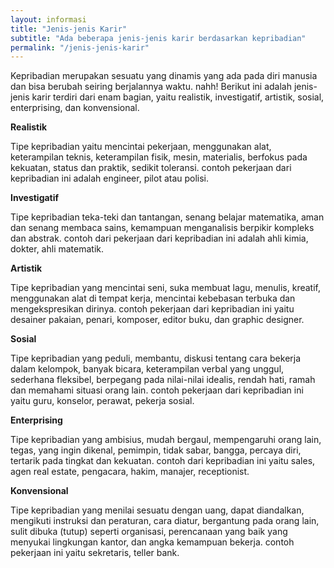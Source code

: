 ```yaml
---
layout: informasi
title: "Jenis-jenis Karir"
subtitle: "Ada beberapa jenis-jenis karir berdasarkan kepribadian"
permalink: "/jenis-jenis-karir"
---
```

Kepribadian merupakan sesuatu yang dinamis yang ada pada diri manusia dan bisa berubah seiring berjalannya waktu. nahh! Berikut ini adalah jenis-jenis karir terdiri dari enam bagian, yaitu realistik, investigatif, artistik, sosial, enterprising, dan konvensional.

**Realistik**

Tipe kepribadian yaitu mencintai pekerjaan, menggunakan alat, keterampilan teknis, keterampilan fisik, mesin, materialis, berfokus pada kekuatan, status dan praktik, sedikit toleransi. contoh pekerjaan dari kepribadian ini adalah engineer, pilot atau polisi.


**Investigatif**

Tipe kepribadian teka-teki dan tantangan, senang belajar matematika, aman dan senang membaca sains, kemampuan menganalisis berpikir kompleks dan abstrak. contoh dari pekerjaan dari kepribadian ini adalah ahli kimia, dokter, ahli matematik.


**Artistik**

Tipe kepribadian yang mencintai seni, suka membuat lagu, menulis, kreatif, menggunakan alat di tempat kerja, mencintai kebebasan terbuka dan mengekspresikan dirinya. contoh pekerjaan dari kepribadian ini yaitu desainer pakaian, penari, komposer, editor buku, dan graphic designer.


**Sosial**

Tipe kepribadian yang peduli, membantu, diskusi tentang cara bekerja dalam kelompok, banyak bicara, keterampilan verbal yang unggul, sederhana fleksibel, berpegang pada nilai-nilai idealis, rendah hati, ramah dan memahami situasi orang lain. contoh pekerjaan dari kepribadian ini yaitu guru, konselor, perawat, pekerja sosial.


**Enterprising**

Tipe kepribadian yang ambisius, mudah bergaul, mempengaruhi orang lain, tegas, yang ingin dikenal, pemimpin, tidak sabar, bangga, percaya diri, tertarik pada tingkat dan kekuatan. contoh dari kepribadian ini yaitu sales, agen real estate, pengacara, hakim, manajer, receptionist.


**Konvensional**

Tipe kepribadian yang menilai sesuatu dengan uang, dapat diandalkan, mengikuti instruksi dan peraturan, cara diatur, bergantung pada orang lain, sulit dibuka (tutup) seperti organisasi, perencanaan yang baik yang menyukai lingkungan kantor, dan angka kemampuan bekerja. contoh pekerjaan ini yaitu sekretaris, teller bank.

